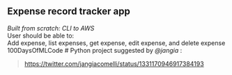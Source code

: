 ## Expense record tracker app 
*Built from scratch: CLI to AWS*  
User should be able to:  
Add expense, list expenses, get expense, edit expense, and delete expense  
100DaysOfMLCode # Python project suggested by *@jangia* :  
> https://twitter.com/jangiacomelli/status/1331170946917384193